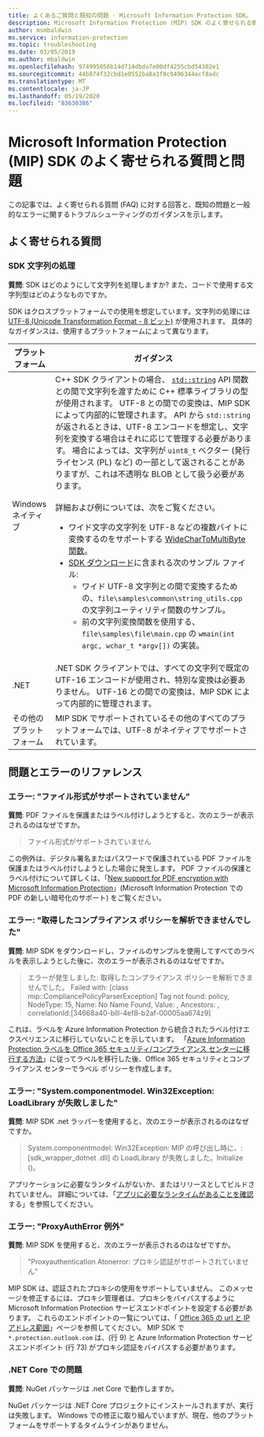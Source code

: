 ```yaml
---
title: よくあるご質問と既知の問題 - Microsoft Information Protection SDK。
description: Microsoft Information Protection (MIP) SDK のよく寄せられる質問と、問題とエラーに関するトラブルシューティングのガイダンスです。
author: msmbaldwin
ms.service: information-protection
ms.topic: troubleshooting
ms.date: 03/05/2019
ms.author: mbaldwin
ms.openlocfilehash: 974995056b14d714dbda7e00df4255cbd54302e1
ms.sourcegitcommit: 44b874f32cbd1e0552ba8a1f8c9496344ecf8adc
ms.translationtype: MT
ms.contentlocale: ja-JP
ms.lasthandoff: 05/19/2020
ms.locfileid: "83630386"
---
```

# <a name="microsoft-information-protection-mip-sdk-faqs-and-issues"></a>Microsoft Information Protection (MIP) SDK のよく寄せられる質問と問題

この記事では、よく寄せられる質問 (FAQ) に対する回答と、既知の問題と一般的なエラーに関するトラブルシューティングのガイダンスを示します。

## <a name="frequently-asked-questions"></a>よく寄せられる質問 

### <a name="sdk-string-handling"></a>SDK 文字列の処理

**質問**: SDK はどのようにして文字列を処理しますか? また、コードで使用する文字列型はどのようなものですか。

SDK はクロスプラットフォームでの使用を想定しています。文字列の処理には [UTF-8 (Unicode Transformation Format - 8 ビット)](https://wikipedia.org/wiki/UTF-8) が使用されます。 具体的なガイダンスは、使用するプラットフォームによって異なります。

| プラットフォーム | ガイダンス |
|-|-|
| Windows ネイティブ | C++ SDK クライアントの場合、 [`std::string`](https://wikipedia.org/wiki/C%2B%2B_string_handling) API 関数との間で文字列を渡すために C++ 標準ライブラリの型が使用されます。 UTF-8 との間での変換は、MIP SDK によって内部的に管理されます。 API から `std::string` が返されるときは、UTF-8 エンコードを想定し、文字列を変換する場合はそれに応じて管理する必要があります。 場合によっては、文字列が `uint8_t` ベクター (発行ライセンス (PL) など) の一部として返されることがありますが、これは不透明な BLOB として扱う必要があります。<br><br>詳細および例については、次をご覧ください。<ul><li>ワイド文字の文字列を UTF-8 などの複数バイトに変換するのをサポートする [WideCharToMultiByte 関数](/windows/desktop/api/stringapiset/nf-stringapiset-widechartomultibyte)。<li>[SDK ダウンロード](setup-configure-mip.md#configure-your-client-workstation)に含まれる次のサンプル ファイル:<ul><li>ワイド UTF-8 文字列との間で変換するための、`file\samples\common\string_utils.cpp` の文字列ユーティリティ関数のサンプル。<li>前の文字列変換関数を使用する、`file\samples\file\main.cpp` の `wmain(int argc, wchar_t *argv[])` の実装。</li></ul></ul>|
| .NET | .NET SDK クライアントでは、すべての文字列で既定の UTF-16 エンコードが使用され、特別な変換は必要ありません。 UTF-16 との間での変換は、MIP SDK によって内部的に管理されます。 |
| その他のプラットフォーム | MIP SDK でサポートされているその他のすべてのプラットフォームでは、UTF-8 がネイティブでサポートされています。 |

## <a name="issues-and-errors-reference"></a>問題とエラーのリファレンス

### <a name="error-file-format-not-supported"></a>エラー: "ファイル形式がサポートされていません"  

**質問**: PDF ファイルを保護またはラベル付けしようとすると、次のエラーが表示されるのはなぜですか。

> ファイル形式がサポートされていません

この例外は、デジタル署名またはパスワードで保護されている PDF ファイルを保護またはラベル付けしようとした場合に発生します。 PDF ファイルの保護とラベル付けについて詳しくは、「[New support for PDF encryption with Microsoft Information Protection](https://techcommunity.microsoft.com/t5/Azure-Information-Protection/New-support-for-PDF-encryption-with-Microsoft-Information/ba-p/262757)」(Microsoft Information Protection での PDF の新しい暗号化のサポート) をご覧ください。

### <a name="error-failed-to-parse-the-acquired-compliance-policy"></a>エラー: "取得したコンプライアンス ポリシーを解析できませんでした"  

**質問**: MIP SDK をダウンロードし、ファイルのサンプルを使用してすべてのラベルを表示しようとした後に、次のエラーが表示されるのはなぜですか。

> エラーが発生しました: 取得したコンプライアンス ポリシーを解析できませんでした。 Failed with: [class mip::CompliancePolicyParserException] Tag not found: policy, NodeType: 15, Name: No Name Found, Value: , Ancestors: <SyncFile><Content>, correlationId:[34668a40-blll-4ef8-b2af-00005aa674z9]

これは、ラベルを Azure Information Protection から統合されたラベル付けエクスペリエンスに移行していないことを示しています。 「[Azure Information Protection ラベルを Office 365 セキュリティ/コンプライアンス センターに移行する方法](/azure/information-protection/configure-policy-migrate-labels)」に従ってラベルを移行した後、Office 365 セキュリティとコンプライアンス センターでラベル ポリシーを作成します。 

### <a name="error-systemcomponentmodelwin32exception-loadlibrary-failed"></a>エラー: "System.componentmodel. Win32Exception: LoadLibrary が失敗しました"

**質問**: MIP SDK .net ラッパーを使用すると、次のエラーが表示されるのはなぜですか。

> System.componentmodel: Win32Exception: MIP の呼び出し時に、: [sdk_wrapper_dotnet .dll] の LoadLibrary が失敗しました。Initialize ()。

アプリケーションに必要なランタイムがないか、またはリリースとしてビルドされていません。 詳細については、「[アプリに必要なランタイムがあることを確認](setup-configure-mip.md#ensure-your-app-has-the-required-runtime)する」を参照してください。 

### <a name="error-proxyautherror-exception"></a>エラー: "ProxyAuthError 例外"

**質問**: MIP SDK を使用すると、次のエラーが表示されるのはなぜですか。

> "Proxyauthentication Atonerror: プロキシ認証がサポートされていません"

MIP SDK は、認証されたプロキシの使用をサポートしていません。 このメッセージを修正するには、プロキシ管理者は、プロキシをバイパスするように Microsoft Information Protection サービスエンドポイントを設定する必要があります。 これらのエンドポイントの一覧については、「 [Office 365 の url と IP アドレス範囲](https://docs.microsoft.com/office365/enterprise/urls-and-ip-address-ranges)」ページを参照してください。 MIP SDK で `*.protection.outlook.com` は、(行 9) と Azure Information Protection サービスエンドポイント (行 73) がプロキシ認証をバイパスする必要があります。

### <a name="issues-in-net-core"></a>.NET Core での問題

**質問**: NuGet パッケージは .net Core で動作しますか。 

NuGet パッケージは .NET Core プロジェクトにインストールされますが、実行は失敗します。 Windows での修正に取り組んでいますが、現在、他のプラットフォームをサポートするタイムラインがありません。 